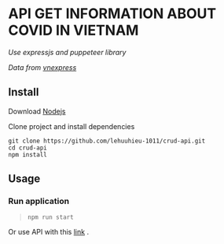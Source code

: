 # API GET INFORMATION ABOUT COVID IN VIETNAM

_Use expressjs and puppeteer library_

_Data from [vnexpress](https://vnexpress.net)_

## Install

Download [Nodejs](http://nodejs.org/)

Clone project and install dependencies

```
git clone https://github.com/lehuuhieu-1011/crud-api.git
cd crud-api
npm install
```

## Usage

### Run application

> `npm run start`

Or use API with this [link](https://stark-castle-50415.herokuapp.com/) .
